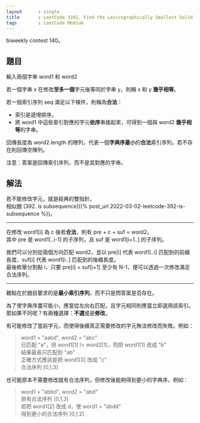 ```yaml
---
layout      : single
title       : LeetCode 3302. Find the Lexicographically Smallest Valid Sequence
tags        : LeetCode Medium
---
```

biweekly contest 140。  

## 題目

輸入兩個字串 word1 和 word2  

若一個字串 x 在修改**至多一個**字元後等同於字串 y，則稱 x 和 y **幾乎相等**。  

若一個索引序列 seq 滿足以下條件，則稱為**合法**：  

- 索引是遞增排序。  
- 將 word1 中這些索引對應的字元**依序**串接起來，可得到一個與 word2 **幾乎相等**的字串。  

回傳長度為 word2.length 的陣列，代表一個**字典序最小**的**合法**索引序列。若不存在則回傳空陣列。  

注意：答案是回傳索引序列，而不是其對應的字串。  

## 解法

若不能修改字元，就是經典的雙指針。  
相似題 [392. is subsequence]({% post_url 2022-03-02-leetcode-392-is-subsequence %})。  

---

在修改 word1[i] 為 c 後若**合法**，則有 pre + c + suf =  word2。  
其中 pre 是 word1[..i-1] 的子序列，且 suf 是 word1[i+1..] 的子序列。  

我們可以分別從兩個方向匹配 word2，並以 pre[i] 代表 word1[..i] 匹配到的前綴長度、suf[i] 代表 word1[i..] 匹配到的後綴長度。  
最後枚舉分割點 i，只要 pre[i] + suf[i+1] 至少有 N-1，便可以透過一次修改滿足合法序列。  

---

難點在於題目要求的是**最小索引序列**，而不只是問答案是否存在。  

為了使字典序盡可能小，應當從左向右匹配，且字元相同則應當立即選用該索引。  
那如果不同呢？有兩種選擇：**不選**或是**修改**。  

有可能修改了當前字元，而使得後續真正需要修改的字元無法修改而失敗。例如：  
> word1 = "aabd", word2 = "abc"  
> 已匹配 "a"，但 word1[1] != word2[1]，而把 word1[1] 改成 "b"  
> 結果最長只匹配到 "ab"  
> 正確方式應該是把 word1[3] 改成 "c"  
> 合法序列 [0,1,3]  

也可能原本不需要修改就有合法序列，但修改後能夠得到更小的字典序。例如：  
> word1 = "abbd", word2 = "abd"  
> 原有合法序列 [0,1,3]  
> 若把 word1[2] 改成 d，使 word1 = "abdd"  
> 得到更小的合法序列 [0,1,2]  
